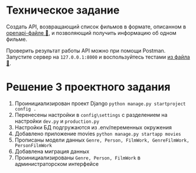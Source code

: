 # Техническое задание

Создать API, возвращающий список фильмов в формате, описанном в [openapi-файле 💾](/files/django_openapi.yml), и позволяющий получить информацию об одном фильме.

Проверить результат работы API можно при помощи Postman. Запустите сервер на `127.0.0.1:8000` и воспользуйтесь тестами [из файла 💾](/files/postman_tests.json).

# Решение 3 проектного задания

1. Проинициализирован проект Django `python manage.py startproject config .`
2. Перенесены настройки в `config\settings`  с разделением на настройки `dev.py` и `production.py`
3. Настройки БД подгружаются из .env/переменных окружения
4. Добавлено приложение movies `python manage.py startapp movies `
5. Прописаны модели данных `Genre, Person, FilmWork, GenreFilmWork, PersonFilmWork`
6. Добавлена миграция данных
7. Проинициализированы `Genre, Person, FilmWork` в администраторском интерфейсе

